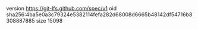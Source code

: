 version https://git-lfs.github.com/spec/v1
oid sha256:4ba5e0a3c79324e5382114fefa282d68008d6665b48142df54716b8308887885
size 15098
